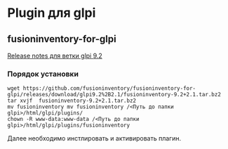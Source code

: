 # Plugin для glpi


## fusioninventory-for-glpi  
[Release notes для ветки glpi 9.2](https://github.com/fusioninventory/fusioninventory-for-glpi/releases/tag/glpi9.2%2B2.1)  
### Порядок установки  
`wget https://github.com/fusioninventory/fusioninventory-for-glpi/releases/download/glpi9.2%2B2.1/fusioninventory-9.2+2.1.tar.bz2`  
`tar xvjf  fusioninventory-9.2+2.1.tar.bz2`  
`mv fusioninventory mv fusioninventory /<Путь до папки glpi>/html/glpi/plugins/`  
`chown -R www-data:www-data /<Путь до папки glpi>/html/glpi/plugins/fusioninventory`  

Далее необходимо инстлировать и активировать плагин.

